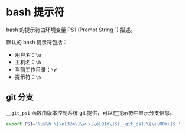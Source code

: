 
# bash 提示符

bash 的提示符由环境变量 PS1 (Prompt String 1) 描述。

默认的 bash 提示符包括：

* 用户名：`\u`
* 主机名：`\h`
* 当前工作目录：`\W`
* 提示符：`\$`

## git 分支

`__git_ps1` 函数由版本控制系统 git 提供，可以在提示符中显示分支信息。

```bash
export PS1='\u@\h \[\e[32m\]\w \[\e[91m\]$(__git_ps1)\[\e[00m\]$ '
```
